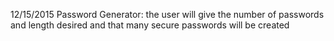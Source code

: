 12/15/2015 
  Password Generator: the user will give the number of passwords and length desired and that many secure passwords will be created
